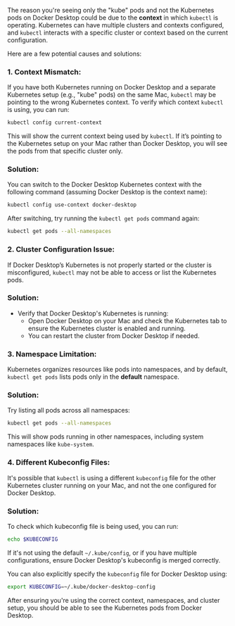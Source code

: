 The reason you're seeing only the "kube" pods and not the Kubernetes pods on Docker Desktop could be due to the **context** in which `kubectl` is operating. Kubernetes can have multiple clusters and contexts configured, and `kubectl` interacts with a specific cluster or context based on the current configuration.

Here are a few potential causes and solutions:

### 1\. **Context Mismatch**:

If you have both Kubernetes running on Docker Desktop and a separate Kubernetes setup (e.g., "kube" pods) on the same Mac, `kubectl` may be pointing to the wrong Kubernetes context. To verify which context `kubectl` is using, you can run:

```bash
kubectl config current-context
```

This will show the current context being used by `kubectl`. If it’s pointing to the Kubernetes setup on your Mac rather than Docker Desktop, you will see the pods from that specific cluster only.

### Solution:

You can switch to the Docker Desktop Kubernetes context with the following command (assuming Docker Desktop is the context name):

```bash
kubectl config use-context docker-desktop
```

After switching, try running the `kubectl get pods` command again:

```bash
kubectl get pods --all-namespaces
```

### 2\. **Cluster Configuration Issue**:

If Docker Desktop’s Kubernetes is not properly started or the cluster is misconfigured, `kubectl` may not be able to access or list the Kubernetes pods.

### Solution:

*   Verify that Docker Desktop's Kubernetes is running:
    *   Open Docker Desktop on your Mac and check the Kubernetes tab to ensure the Kubernetes cluster is enabled and running.
    *   You can restart the cluster from Docker Desktop if needed.

### 3\. **Namespace Limitation**:

Kubernetes organizes resources like pods into namespaces, and by default, `kubectl get pods` lists pods only in the **default** namespace.

### Solution:

Try listing all pods across all namespaces:

```bash
kubectl get pods --all-namespaces
```

This will show pods running in other namespaces, including system namespaces like `kube-system`.

### 4\. **Different Kubeconfig Files**:

It's possible that `kubectl` is using a different `kubeconfig` file for the other Kubernetes cluster running on your Mac, and not the one configured for Docker Desktop.

### Solution:

To check which kubeconfig file is being used, you can run:

```bash
echo $KUBECONFIG
```

If it's not using the default `~/.kube/config`, or if you have multiple configurations, ensure Docker Desktop's kubeconfig is merged correctly.

You can also explicitly specify the `kubeconfig` file for Docker Desktop using:

```bash
export KUBECONFIG=~/.kube/docker-desktop-config
```

After ensuring you're using the correct context, namespaces, and cluster setup, you should be able to see the Kubernetes pods from Docker Desktop.